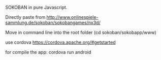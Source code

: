 SOKOBAN in pure Javascript.

Directly paste from http://www.onlinespiele-sammlung.de/sokoban/sokobangames/nx3d/

Move in command line into the root folder (cd sokoban/sokobapp/www)

use cordova https://cordova.apache.org/#getstarted

for compile the app:
cordova run android